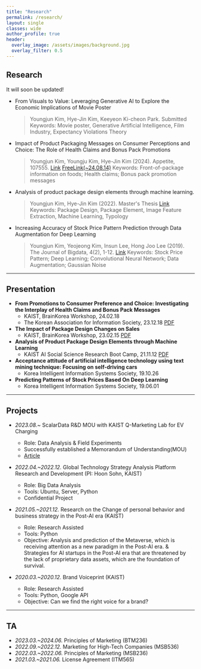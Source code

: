 ```yaml
---  
title: "Research"
permalink: /research/
layout: single
classes: wide
author_profile: true
header:
  overlay_image: /assets/images/background.jpg
  overlay_filter: 0.5
---
```

## Research

It will soon be updated!

- From Visuals to Value: Leveraging Generative AI to Explore the Economic Implications of Movie Poster
    > Youngjun Kim, Hye-Jin Kim, Keeyeon Ki-cheon Park. Submitted
    > Keywords: Movie poster, Generative Artificial Intelligence, Film Industry, Expectancy Violations Theory
- Impact of Product Packaging Messages on Consumer Perceptions and Choice: The Role of Health Claims and Bonus Pack Promotions
    > Youngjun Kim, Youngju Kim, Hye-Jin Kim (2024). Appetite, 107555. [Link](https://doi.org/10.1016/j.appet.2024.107555) [FreeLink(~24.08.14)](https://authors.elsevier.com/c/1jJmJiVKTl9hz)
    > Keywords: Front-of-package information on foods; Health claims; Bonus pack promotion messages
- Analysis of product package design elements through machine learning.
    > Youngjun Kim, Hye-Jin Kim (2022). Master's Thesis [Link](https://koasas.kaist.ac.kr/handle/10203/308150)
    >	Keywords: Package Design, Package Element, Image Feature Extraction, Machine Learning, Typology 
- Increasing Accuracy of Stock Price Pattern Prediction through Data Augmentation for Deep Learning
    > Youngjun Kim, Yeojeong Kim, Insun Lee, Hong Joo Lee (2019). The Journal of Bigdata, 4(2), 1-12. [Link](https://haribojun.github.io/exp1/)
    >	Keywords: Stock Price Pattern; Deep Learning; Convolutional Neural Network; Data Augmentation; Gaussian Noise


---
## Presentation

- **From Promotions to Consumer Preference and Choice: Investigating the Interplay of Health Claims and Bonus Pack Messages**
  - KAIST, BrainKorea Workshop, 24.02.18
  - The Korean Association for Information Society, 23.12.18 [PDF](https://haribojun.github.io/assets/pdfs/240218_presentation.pdf)
- **The Impact of Package Design Changes on Sales**
  - KAIST, BrainKorea Workshop, 23.02.15 [PDF](https://haribojun.github.io/assets/pdfs/230215_presentation.pdf)
- **Analysis of Product Package Design Elements through Machine Learning**
  - KAIST AI Social Science Research Boot Camp, 21.11.12 [PDF](https://haribojun.github.io/assets/pdfs/211112_presentation.pdf)
- **Acceptance attitude of artificial intelligence technology using text mining technique: Focusing on self-driving cars**
  - Korea Intelligent Information Systems Society, 19.10.26
- **Predicting Patterns of Stock Prices Based On Deep Learning**
  - Korea Intelligent Information Systems Society, 19.06.01



---


## Projects

- *2023.08.~* ScalarData R&D MOU with KAIST Q-Marketing Lab for EV Charging
  - Role: Data Analysis & Field Experiments
  - Successfully established a Memorandum of Understanding(MOU)
  - [Article](https://www.hankyung.com/economy/article/202308259512O)

- *2022.04.~2022.12.* Global Technology Strategy Analysis Platform Research and Development (PI: Hoon Sohn, KAIST) 
  - Role: Big Data Analysis
  - Tools: Ubuntu, Server, Python
  - Confidential Project

- *2021.05.~2021.12.* Research on the Change of personal behavior and business strategy in the Post-AI era (KAIST) 
  - Role: Research Assisted
  - Tools: Python
  - Objective: Analysis and prediction of the Metaverse, which is receiving attention as a new paradigm in the Post-AI era. & Strategies for AI startups in the Post-AI era that are threatened by the lack of proprietary data assets, which are the foundation of survival.

- *2020.03.~2020.12.* Brand Voiceprint (KAIST) 
  - Role: Research Assisted
  - Tools: Python, Google API
  - Objective: Can we find the right voice for a brand?

---

## TA

- *2023.03.~2024.06.* Principles of Marketing (BTM236)
- *2022.09.~2022.12.* Marketing for High-Tech Companies (MSB536)
- *2022.03.~2022.06.* Principles of Marketing (MSB236)
- *2021.03.~2021.06.* License Agreement (ITM565)

